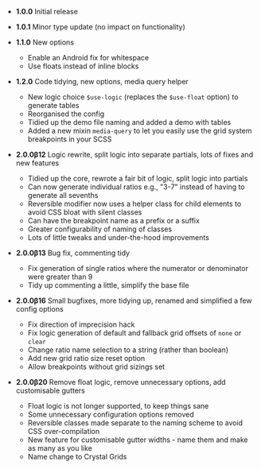 * **1.0.0** Initial release

* **1.0.1** Minor type update (no impact on functionality)

* **1.1.0** New options
    * Enable an Android fix for whitespace
    * Use floats instead of inline blocks

* **1.2.0** Code tidying, new options, media query helper
    * New logic choice `$use-logic` (replaces the `$use-float` option) to generate tables
    * Reorganised the config
    * Tidied up the demo file naming and added a demo with tables
    * Added a new mixin `media-query` to let you easily use the grid system breakpoints in your SCSS

* **2.0.0β12** Logic rewrite, split logic into separate partials, lots of fixes and new features
    * Tidied up the core, rewrote a fair bit of logic, split logic into partials
    * Can now generate individual ratios e.g., "3-7" instead of having to generate all sevenths
    * Reversible modifier now uses a helper class for child elements to avoid CSS bloat with silent classes
    * Can have the breakpoint name as a prefix or a suffix
    * Greater configurability of naming of classes
    * Lots of little tweaks and under-the-hood improvements

* **2.0.0β13** Bug fix, commenting tidy
    * Fix generation of single ratios where the numerator or denominator were greater than 9
    * Tidy up commenting a little, simplify the base file

* **2.0.0β16** Small bugfixes, more tidying up, renamed and simplified a few config options
    * Fix direction of imprecision hack
    * Fix logic generation of default and fallback grid offsets of `none` or `clear`
    * Change ratio name selection to a string (rather than boolean)
    * Add new grid ratio size reset option
    * Allow breakpoints without grid sizings set

* **2.0.0β20** Remove float logic, remove unnecessary options, add customisable gutters
    * Float logic is not longer supported, to keep things sane
    * Some unnecessary configuration options removed
    * Reversible classes made separate to the naming scheme to avoid CSS over-compilation
    * New feature for customisable gutter widths - name them and make as many as you like
    * Name change to Crystal Grids
